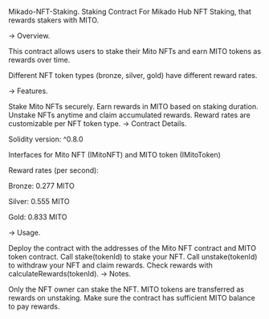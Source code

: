 Mikado-NFT-Staking.
Staking Contract For Mikado Hub NFT Staking, that rewards stakers with MITO.

-> Overview.

This contract allows users to stake their Mito NFTs and earn MITO tokens as rewards over time.

Different NFT token types (bronze, silver, gold) have different reward rates.

-> Features.

Stake Mito NFTs securely.
Earn rewards in MITO based on staking duration.
Unstake NFTs anytime and claim accumulated rewards.
Reward rates are customizable per NFT token type.
-> Contract Details.

Solidity version: ^0.8.0

Interfaces for Mito NFT (IMitoNFT) and MITO token (IMitoToken)

Reward rates (per second):

Bronze: 0.277 MITO

Silver: 0.555 MITO

Gold: 0.833 MITO

-> Usage.

Deploy the contract with the addresses of the Mito NFT contract and MITO token contract.
Call stake(tokenId) to stake your NFT.
Call unstake(tokenId) to withdraw your NFT and claim rewards.
Check rewards with calculateRewards(tokenId).
-> Notes.

Only the NFT owner can stake the NFT.
MITO tokens are transferred as rewards on unstaking.
Make sure the contract has sufficient MITO balance to pay rewards.
